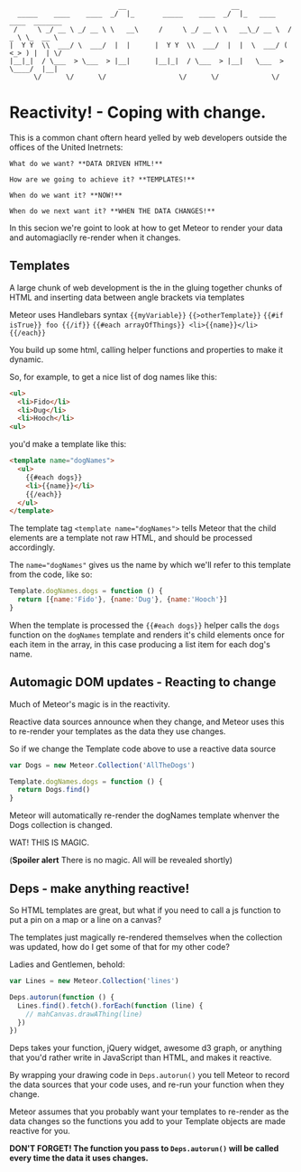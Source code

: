```
                           __                          __                           
  _____    ____    ____  _/  |_       _____    ____  _/  |_   ____    ____  _______ 
 /     \ _/ __ \ _/ __ \ \   __\     /     \ _/ __ \ \   __\_/ __ \  /  _ \ \_  __ \
|  Y Y  \\  ___/ \  ___/  |  |      |  Y Y  \\  ___/  |  |  \  ___/ (  <_> ) |  | \/
|__|_|  / \___  > \___  > |__|      |__|_|  / \___  > |__|   \___  > \____/  |__|   
      \/      \/      \/                  \/      \/             \/                 
```

Reactivity! - Coping with change.
=================================

This is a common chant oftern heard yelled by web developers outside the offices of the United Inetrnets:

	What do we want? **DATA DRIVEN HTML!**
	
	How are we going to achieve it? **TEMPLATES!**

	When do we want it? **NOW!**

	When do we next want it? **WHEN THE DATA CHANGES!**

In this secion we're goint to look at how to get Meteor to render your data and automagiaclly re-render when it changes.

Templates
---------

A large chunk of web development is the in the gluing together chunks of HTML and inserting data between angle brackets via templates

Meteor uses Handlebars syntax `{{myVariable}}` `{{>otherTemplate}}` `{{#if isTrue}} foo {{/if}}` `{{#each arrayOfThings}} <li>{{name}}</li> {{/each}}`

You build up some html, calling helper functions and properties to make it dynamic.

So, for example, to get a nice list of dog names like this:

```html
<ul>
  <li>Fido</li>
  <li>Dug</li>
  <li>Hooch</li>
<ul>
```

you'd make a template like this:

```html
<template name="dogNames">
  <ul>
    {{#each dogs}}
    <li>{{name}}</li>
    {{/each}}
  </ul>
</template>
```

The template tag `<template name="dogNames">` tells Meteor that the child elements are a template not raw HTML, and should be processed accordingly.

The `name="dogNames"` gives us the name by which we'll refer to this template from the code, like so:

```js
Template.dogNames.dogs = function () {
  return [{name:'Fido'}, {name:'Dug'}, {name:'Hooch'}]
}
```

When the template is processed the `{{#each dogs}}` helper calls the `dogs` function on the `dogNames` template and renders it's child elements once for each item in the array, in this case producing a list item for each dog's name.


Automagic DOM updates - Reacting to change
------------------------------------------

Much of Meteor's magic is in the reactivity. 

Reactive data sources announce when they change, and Meteor uses this to re-render your templates as the data they use changes.

So if we change the Template code above to use a reactive data source

```js
var Dogs = new Meteor.Collection('AllTheDogs')

Template.dogNames.dogs = function () {
  return Dogs.find()
}
```

Meteor will automatically re-render the dogNames template whenver the Dogs collection is changed.

WAT! THIS IS MAGIC. 

(**Spoiler alert** There is no magic. All will be revealed shortly)

Deps - make anything reactive!
------------------------------
  
So HTML templates are great, but what if you need to call a js function to put a pin on a map or a line on a canvas?

The templates just magically re-rendered themselves when the collection was updated, how do I get some of that for my other code?

Ladies and Gentlemen, behold:

```js
var Lines = new Meteor.Collection('lines')

Deps.autorun(function () {
  Lines.find().fetch().forEach(function (line) {
    // mahCanvas.drawAThing(line)
  })
})
```

Deps takes your function, jQuery widget, awesome d3 graph, or anything that you'd rather write in JavaScript than HTML, and makes it reactive.

By wrapping your drawing code in `Deps.autorun()` you tell Meteor to record the data sources that your code uses, and re-run your function when they change.

Meteor assumes that you probably want your templates to re-render as the data changes so the functions you add to your Template objects are made reactive for you.

**DON'T FORGET! The function you pass to `Deps.autorun()` will be called every time the data it uses changes.**
